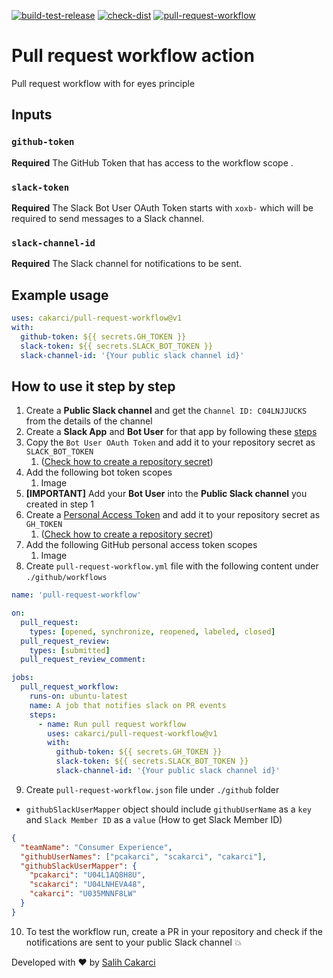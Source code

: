 [![build-test-release](https://github.com/cakarci/pull-request-workflow/actions/workflows/build-test-release.yml/badge.svg)](https://github.com/cakarci/pull-request-workflow/actions/workflows/build-test-release.yml)
[![check-dist](https://github.com/cakarci/pull-request-workflow/actions/workflows/check-dist.yml/badge.svg)](https://github.com/cakarci/pull-request-workflow/actions/workflows/check-dist.yml)
[![pull-request-workflow](https://github.com/cakarci/pull-request-workflow/actions/workflows/pull-request-workflow.yml/badge.svg)](https://github.com/cakarci/pull-request-workflow/actions/workflows/pull-request-workflow.yml)

# Pull request workflow action

Pull request workflow with for eyes principle

## Inputs

### `github-token`

**Required** The GitHub Token that has access to the workflow scope .

### `slack-token`

**Required** The Slack Bot User OAuth Token starts with `xoxb-` which will be required to send messages to a Slack channel.

### `slack-channel-id`

**Required** The Slack channel for notifications to be sent.

## Example usage

```yaml
uses: cakarci/pull-request-workflow@v1
with:
  github-token: ${{ secrets.GH_TOKEN }}
  slack-token: ${{ secrets.SLACK_BOT_TOKEN }}
  slack-channel-id: '{Your public slack channel id}' 
```

## How to use it step by step 
1. Create a **Public Slack channel** and get the `Channel ID: C04LNJJUCKS` from the details of the channel
2. Create a **Slack App** and **Bot User** for that app by following these [steps](https://slack.com/help/articles/115005265703-Create-a-bot-for-your-workspace#add-a-bot-user)
3. Copy the `Bot User OAuth Token` and add it to your repository secret as `SLACK_BOT_TOKEN` 
   1. ([Check how to create a repository secret](https://docs.github.com/en/actions/security-guides/encrypted-secrets#creating-encrypted-secrets-for-a-repository))
4. Add the following bot token scopes
   1. Image
5. **[IMPORTANT]** Add your **Bot User** into the **Public Slack channel** you created in step 1
6. Create a [Personal Access Token](https://docs.github.com/en/enterprise-server@3.4/authentication/keeping-your-account-and-data-secure/creating-a-personal-access-token#creating-a-personal-access-token) and add it to your repository secret as `GH_TOKEN`
   1. ([Check how to create a repository secret](https://docs.github.com/en/actions/security-guides/encrypted-secrets#creating-encrypted-secrets-for-a-repository))
7. Add the following GitHub personal access token scopes 
   1. Image
8. Create `pull-request-workflow.yml` file with the following content under `./github/workflows`

```yaml
name: 'pull-request-workflow'

on:
  pull_request:
    types: [opened, synchronize, reopened, labeled, closed]
  pull_request_review:
    types: [submitted]
  pull_request_review_comment:

jobs:
  pull_request_workflow:
    runs-on: ubuntu-latest
    name: A job that notifies slack on PR events
    steps:
      - name: Run pull request workflow
        uses: cakarci/pull-request-workflow@v1
        with:
          github-token: ${{ secrets.GH_TOKEN }}
          slack-token: ${{ secrets.SLACK_BOT_TOKEN }}
          slack-channel-id: '{Your public slack channel id}'
```

9. Create `pull-request-workflow.json` file under `./github` folder

- `githubSlackUserMapper` object should include `githubUserName` as a `key` and `Slack Member ID` as a `value` (How to get Slack Member ID)

```json
{
  "teamName": "Consumer Experience",
  "githubUserNames": ["pcakarci", "scakarci", "cakarci"],
  "githubSlackUserMapper": {
    "pcakarci": "U04L1AQ8H8U",
    "scakarci": "U04LNHEVA48",
    "cakarci": "U035MNNF8LW"
  }
}
```

10. To test the workflow run, create a PR in your repository and check if the notifications are sent to your public Slack channel :boom:


Developed with ❤️ by [Salih Cakarci](https://github.com/cakarci)
